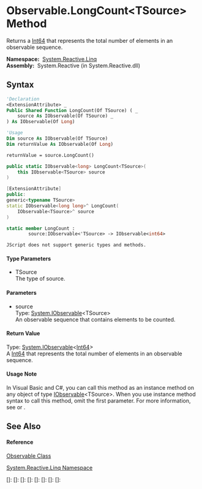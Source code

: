 # Observable.LongCount\<TSource\> Method

Returns a [Int64](https://msdn.microsoft.com/en-us/library/6yy583ek) that represents the total number of elements in an observable sequence.

**Namespace:**  [System.Reactive.Linq](System.Reactive.Linq\System.Reactive.Linq.md)  
**Assembly:**  System.Reactive (in System.Reactive.dll)

## Syntax

```vb
'Declaration
<ExtensionAttribute> _
Public Shared Function LongCount(Of TSource) ( _
    source As IObservable(Of TSource) _
) As IObservable(Of Long)
```

```vb
'Usage
Dim source As IObservable(Of TSource)
Dim returnValue As IObservable(Of Long)

returnValue = source.LongCount()
```

```csharp
public static IObservable<long> LongCount<TSource>(
    this IObservable<TSource> source
)
```

```c++
[ExtensionAttribute]
public:
generic<typename TSource>
static IObservable<long long>^ LongCount(
    IObservable<TSource>^ source
)
```

```fsharp
static member LongCount : 
        source:IObservable<'TSource> -> IObservable<int64> 
```

```jscript
JScript does not support generic types and methods.
```

#### Type Parameters

- TSource  
  The type of source.

#### Parameters

- source  
  Type: [System.IObservable](https://msdn.microsoft.com/en-us/library/Dd990377)\<TSource\>  
  An observable sequence that contains elements to be counted.

#### Return Value

Type: [System.IObservable](https://msdn.microsoft.com/en-us/library/Dd990377)\<[Int64](https://msdn.microsoft.com/en-us/library/6yy583ek)\>  
A [Int64](https://msdn.microsoft.com/en-us/library/6yy583ek) that represents the total number of elements in an observable sequence.

#### Usage Note

In Visual Basic and C\#, you can call this method as an instance method on any object of type [IObservable](https://msdn.microsoft.com/en-us/library/Dd990377)\<TSource\>. When you use instance method syntax to call this method, omit the first parameter. For more information, see [](https://msdn.microsoft.com/en-us/library/Bb384936) or [](https://msdn.microsoft.com/en-us/library/Bb383977).

## See Also

#### Reference

[Observable Class](Observable\Observable.md)

[System.Reactive.Linq Namespace](System.Reactive.Linq\System.Reactive.Linq.md)

[]: 
[]: 
[]: 
[]: 
[]: 
[]: 
[]: 
[]: 